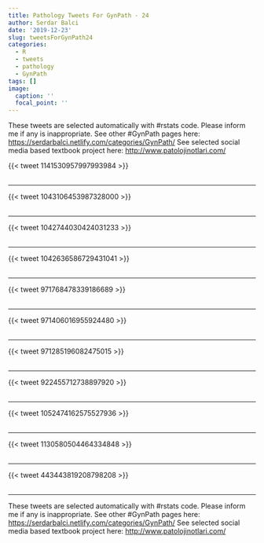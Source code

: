 ```yaml
---
title: Pathology Tweets For GynPath - 24
author: Serdar Balci
date: '2019-12-23'
slug: tweetsForGynPath24
categories:
  - R
  - tweets
  - pathology
  - GynPath
tags: []
image:
  caption: ''
  focal_point: ''
---
```



These tweets are selected automatically with #rstats code. Please inform me if any is inappropriate.
See other #GynPath pages here: https://serdarbalci.netlify.com/categories/GynPath/ 
See selected social media based textbook project here: http://www.patolojinotlari.com/

{{< tweet 1141530957997993984 >}}
<br>
<br>
<hr>
{{< tweet 1043106453987328000 >}}
<br>
<br>
<hr>
{{< tweet 1042744030424031233 >}}
<br>
<br>
<hr>
{{< tweet 1042636586729431041 >}}
<br>
<br>
<hr>
{{< tweet 971768478339186689 >}}
<br>
<br>
<hr>
{{< tweet 971406016955924480 >}}
<br>
<br>
<hr>
{{< tweet 971285196082475015 >}}
<br>
<br>
<hr>
{{< tweet 922455712738897920 >}}
<br>
<br>
<hr>
{{< tweet 1052474162575527936 >}}
<br>
<br>
<hr>
{{< tweet 1130580504464334848 >}}
<br>
<br>
<hr>
{{< tweet 443443819208798208 >}}
<br>
<br>
<hr>


These tweets are selected automatically with #rstats code. Please inform me if any is inappropriate.
See other #GynPath pages here: https://serdarbalci.netlify.com/categories/GynPath/ 
See selected social media based textbook project here: http://www.patolojinotlari.com/
